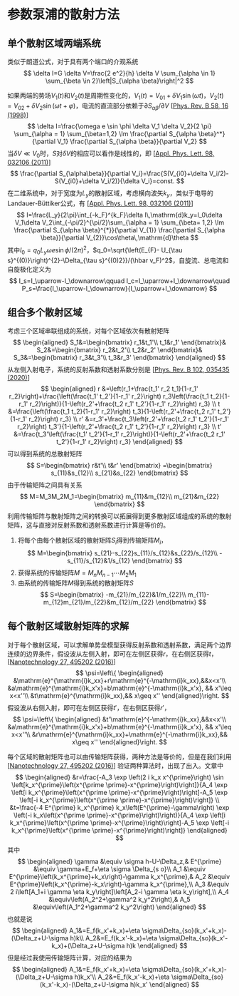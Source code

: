 # 参数泵浦的散射方法

## 单个散射区域两端系统

类似于朗道公式，对于具有两个端口的介观系统
$$
\delta I=G \delta V=\frac{2 e^2}{h} \delta V \sum_{\alpha \in 1} \sum_{\beta \in 2}\left|S_{\alpha \beta}\right|^2
$$

如果两端的势场$V_1(t)$和$V_2(t)$是周期性变化的，$V_1(t)=V_{01}+\delta V_1 \sin(\omega t)$，$V_2(t)=V_{02}+\delta V_2 \sin(\omega t+\varphi)$，电流的直流部分依赖于$\partial S_{\alpha\beta}/\partial V$ [[Phys. Rev. B 58, 16 (1998)](https://doi.org/10.1103/physrevb.58.r10135)]
$$
\delta I=\frac{\omega e \sin \phi \delta V_1 \delta V_2}{2 \pi} \sum_{\alpha = 1} \sum_{\beta=1,2} \Im \frac{\partial S_{\alpha \beta}^*}{\partial V_1} \frac{\partial S_{\alpha \beta}}{\partial V_2}
$$
当$\delta V\ll V_0$时，$S$对$\delta V$的相应可以看作是线性的，即 [[Appl. Phys. Lett. 98, 032106 (2011)](https://doi.org/10.1063/1.3544581)]
$$
\frac{\partial S_{\alpha\beta}}{\partial V_i}=\frac{S(V_{i0}+\delta V_i/2)-S(V_{i0}+\delta V_i/2)}{\delta V_i}=const.
$$
在二维系统中，对于宽度为$L_y$的散射区域，考虑横向波矢$k_y$，类似于电导的Landauer-Büttiker公式，有 [[Appl. Phys. Lett. 98, 032106 (2011)](https://doi.org/10.1063/1.3544581)]
$$
I=\frac{L_y}{2\pi}\int_{-k_F}^{k_F}\delta I\,\mathrm{d}k_y=I_0\delta V_1\delta V_2\int_{-\pi/2}^{\pi/2}\sum_{\alpha = 1} \sum_{\beta= 1,2} \Im \frac{\partial S_{\alpha \beta}^{*}}{\partial V_{1}} \frac{\partial S_{\alpha \beta}}{\partial V_{2}}\cos\theta\,\mathrm{d}\theta
$$
其中$I_0=q_0L_y\omega e \sin \phi/(2\pi)^2$，$q_0=\sqrt{\left(E_{F}- U_{\tau s}^{(0)}\right)^{2}-\Delta_{\tau s}^{(0)2}}/(\hbar v_F)^2$，自旋流、总电流和自旋极化定义为
$$
I_s=I_\uparrow-I_\downarrow\qquad I_c=I_\uparrow+I_\downarrow\quad P_s=\frac{I_\uparrow-I_\downarrow}{I_\uparrow+I_\downarrow}
$$

## 组合多个散射区域

考虑三个区域串联组成的系统，对每个区域依次有散射矩阵
$$
\begin{aligned}
    S_1&=\begin{bmatrix}
    r_1&t_1'\\
    t_1&r_1'
\end{bmatrix}&
S_2&=\begin{bmatrix}
    r_2&t_2'\\
    t_2&r_2'
\end{bmatrix}&
S_3&=\begin{bmatrix}
    r_3&t_3'\\
    t_3&r_3'
\end{bmatrix}
\end{aligned}
$$
从左侧入射电子，系统的反射系数和透射系数分别是 [[Phys. Rev. B 102, 035435 (2020)](https://doi.org/10.1103/physrevb.102.035435)]
$$
\begin{aligned}
r &=\left(r_1+\frac{t_1' r_2 t_1}{1-r_1' r_2}\right)+\frac{\left(\frac{t_1' t_2'}{1-r_1' r_2}\right) r_3\left(\frac{t_1 t_2}{1-r_1' r_2}\right)}{1-\left(r_2'+\frac{t_2 r_1' t_2'}{1-r_1' r_2}\right) r_3} \\
t &=\frac{\left(\frac{t_1 t_2}{1-r_1' r_2}\right) t_3}{1-\left(r_2'+\frac{t_2 r_1' t_2'}{1-r_1' r_2}\right) r_3} \\
r' &=r_3'+\frac{t_3\left(r_2'+\frac{t_2 r_1' t_2'}{1-r_1' r_2}\right) t_3'}{1-\left(r_2'+\frac{t_2 r_1' t_2'}{1-r_1' r_2}\right) r_3} \\
t' &=\frac{t_3'\left(\frac{t_1' t_2'}{1-r_1' r_2}\right)}{1-\left(r_2'+\frac{t_2 r_1' t_2'}{1-r_1' r_2}\right) r_3}
\end{aligned}
$$
可以得到系统的总散射矩阵
$$
S=\begin{bmatrix}
    r&t'\\
    t&r'
\end{bmatrix}
=\begin{bmatrix}
    s_{11}&s_{12}\\
    s_{21}&s_{22}
\end{bmatrix}
$$
由于传输矩阵之间具有关系
$$
M=M_3M_2M_1=\begin{bmatrix}
    m_{11}&m_{12}\\
    m_{21}&m_{22}
\end{bmatrix}
$$
利用传输矩阵与散射矩阵之间的转换可以拓展得到更多散射区域组成的系统的散射矩阵，这与直接对反射系数和透射系数进行计算是等价的。
1. 将每个由每个散射区域的散射矩阵$S_i$得到传输矩阵$M_i$，
$$
M=\begin{bmatrix}
        s_{21}-s_{22}s_{11}/s_{12}&s_{22}/s_{12}\\
        -s_{11}/s_{12}&1/s_{12}
    \end{bmatrix}
$$
2. 获得系统的传输矩阵$M=M_nM_{n-1}\cdots M_2M_1$
3. 由系统的传输矩阵$M$得到系统的散射矩阵$S$
$$
S=\begin{bmatrix}
        -m_{21}/m_{22}&1/m_{22}\\
        m_{11}-m_{12}m_{21}/m_{22}&m_{12}/m_{22}
    \end{bmatrix}
$$

## 每个散射区域散射矩阵的求解

对于每个散射区域，可以求解单势垒模型获得反射系数和透射系数，满足两个边界连续的边界条件，假设波从左侧入射，即可在左侧区获得$r$，在右侧区获得$t$， [[Nanotechnology 27, 495202 (2016)](https://doi.org/10.1088/0957-4484/27/49/495202)]
$$
\psi=\left\{
\begin{aligned}
    &\mathrm{e}^{\mathrm{i}k_xx}+r\mathrm{e}^{-\mathrm{i}k_xx},&&x<x'\\
    &a\mathrm{e}^{\mathrm{i}k_x'x}+b\mathrm{e}^{-\mathrm{i}k_x'x}, && x'\leq x<x''\\
    &t\mathrm{e}^{\mathrm{i}k_xx},&& x\geq x''
\end{aligned}\right.
$$
假设波从右侧入射，即可在左侧区获得$t'$，在右侧区获得$r'$，
$$
\psi=\left\{
\begin{aligned}
    &t'\mathrm{e}^{-\mathrm{i}k_xx},&&x<x'\\
    &a\mathrm{e}^{\mathrm{i}k_x'x}+b\mathrm{e}^{-\mathrm{i}k_x'x}, && x'\leq x<x''\\
    &r\mathrm{e}^{\mathrm{i}k_xx}+\mathrm{e}^{-\mathrm{i}k_xx},&& x\geq x''
\end{aligned}\right.
$$

每个区域的散射矩阵也可以由传输矩阵获得，两种方法是等价的，但是在我们利用 [[Nanotechnology 27, 495202 (2016)](https://doi.org/10.1088/0957-4484/27/49/495202)] 验证两种算法时，出现了出入。文章中
$$
\begin{aligned}
&r=\frac{-A_3 \exp \left(2 i k_x x^{\prime}\right) \sin \left[k_x^{\prime}\left(x^{\prime \prime}-x^{\prime}\right)\right]}{A_4 \exp \left[i k_x^{\prime}\left(x^{\prime \prime}-x^{\prime}\right)\right]-A_5 \exp \left[-i k_x^{\prime}\left(x^{\prime \prime}-x^{\prime}\right)\right]} \\
&t=\frac{-4 E^{\prime} k_x^{\prime} k_x\left(E^{\prime}-\gamma\right) \exp \left(-i k_x\left(x^{\prime \prime}-x^{\prime}\right)\right)}{A_4 \exp \left[i k_x^{\prime}\left(x^{\prime \prime}-x^{\prime}\right)\right]-A_5 \exp \left[-i k_x^{\prime}\left(x^{\prime \prime}-x^{\prime}\right)\right]}
\end{aligned}
$$
其中
$$
\begin{aligned}
\gamma &\equiv \sigma h-U-\Delta_z,& E^{\prime} &\equiv \gamma+E_f+\eta \sigma \Delta_{s o}\\
A_1 &\equiv E^{\prime}\left(k_x^{\prime}+k_x\right)-\gamma k_x^{\prime},&
A_2 &\equiv E^{\prime}\left(k_x^{\prime}-k_x\right)-\gamma k_x^{\prime},\\
A_3 &\equiv 2 i\left[A_1+i \gamma \eta k_y\right]\left[A_2-i \gamma \eta k_y\right],\\
A_4 &\equiv\left(A_2^2+\gamma^2 k_y^2\right),&
A_5 &\equiv\left(A_1^2+\gamma^2 k_y^2\right)
\end{aligned}
$$
也就是说
$$
\begin{aligned}
    A_1&=E_f(k_x'+k_x)+\eta \sigma\Delta_{so}(k_x'+k_x)-(\Delta_z+U-\sigma h)k\\
    A_2&=E_f(k_x'-k_x)+\eta \sigma\Delta_{so}(k_x'-k_x)+(\Delta_z+U-\sigma h)k
\end{aligned}
$$
但是经过我使用传输矩阵计算，对应的结果为
$$
\begin{aligned}
    A_1&=E_f(k_x'+k_x)+\eta \sigma\Delta_{so}(k_x'+k_x)-(\Delta_z+U-\sigma h)k_x'\\
    A_2&=E_f(k_x'-k_x)+\eta \sigma\Delta_{so}(k_x'-k_x)-(\Delta_z+U-\sigma h)k_x'
\end{aligned}
$$